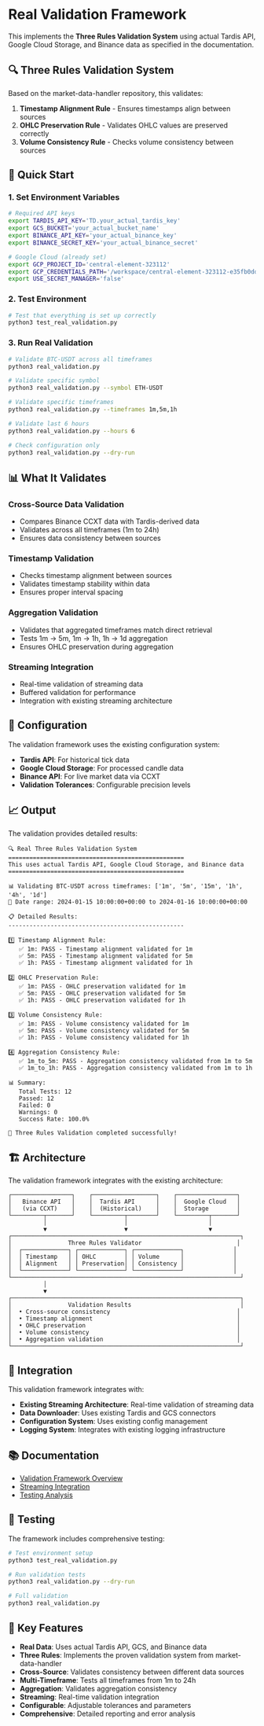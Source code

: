 # Real Validation Framework

This implements the **Three Rules Validation System** using actual Tardis API, Google Cloud Storage, and Binance data as specified in the documentation.

## 🔍 Three Rules Validation System

Based on the market-data-handler repository, this validates:

1. **Timestamp Alignment Rule** - Ensures timestamps align between sources
2. **OHLC Preservation Rule** - Validates OHLC values are preserved correctly  
3. **Volume Consistency Rule** - Checks volume consistency between sources

## 🚀 Quick Start

### 1. Set Environment Variables

```bash
# Required API keys
export TARDIS_API_KEY='TD.your_actual_tardis_key'
export GCS_BUCKET='your_actual_bucket_name'
export BINANCE_API_KEY='your_actual_binance_key'
export BINANCE_SECRET_KEY='your_actual_binance_secret'

# Google Cloud (already set)
export GCP_PROJECT_ID='central-element-323112'
export GCP_CREDENTIALS_PATH='/workspace/central-element-323112-e35fb0ddafe2.json'
export USE_SECRET_MANAGER='false'
```

### 2. Test Environment

```bash
# Test that everything is set up correctly
python3 test_real_validation.py
```

### 3. Run Real Validation

```bash
# Validate BTC-USDT across all timeframes
python3 real_validation.py

# Validate specific symbol
python3 real_validation.py --symbol ETH-USDT

# Validate specific timeframes
python3 real_validation.py --timeframes 1m,5m,1h

# Validate last 6 hours
python3 real_validation.py --hours 6

# Check configuration only
python3 real_validation.py --dry-run
```

## 📊 What It Validates

### Cross-Source Data Validation
- Compares Binance CCXT data with Tardis-derived data
- Validates across all timeframes (1m to 24h)
- Ensures data consistency between sources

### Timestamp Validation
- Checks timestamp alignment between sources
- Validates timestamp stability within data
- Ensures proper interval spacing

### Aggregation Validation
- Validates that aggregated timeframes match direct retrieval
- Tests 1m → 5m, 1m → 1h, 1h → 1d aggregation
- Ensures OHLC preservation during aggregation

### Streaming Integration
- Real-time validation of streaming data
- Buffered validation for performance
- Integration with existing streaming architecture

## 🔧 Configuration

The validation framework uses the existing configuration system:

- **Tardis API**: For historical tick data
- **Google Cloud Storage**: For processed candle data
- **Binance API**: For live market data via CCXT
- **Validation Tolerances**: Configurable precision levels

## 📈 Output

The validation provides detailed results:

```
🔍 Real Three Rules Validation System
==================================================
This uses actual Tardis API, Google Cloud Storage, and Binance data
==================================================

📊 Validating BTC-USDT across timeframes: ['1m', '5m', '15m', '1h', '4h', '1d']
📅 Date range: 2024-01-15 10:00:00+00:00 to 2024-01-16 10:00:00+00:00

📋 Detailed Results:
--------------------------------------------------

1️⃣ Timestamp Alignment Rule:
   ✅ 1m: PASS - Timestamp alignment validated for 1m
   ✅ 5m: PASS - Timestamp alignment validated for 5m
   ✅ 1h: PASS - Timestamp alignment validated for 1h

2️⃣ OHLC Preservation Rule:
   ✅ 1m: PASS - OHLC preservation validated for 1m
   ✅ 5m: PASS - OHLC preservation validated for 5m
   ✅ 1h: PASS - OHLC preservation validated for 1h

3️⃣ Volume Consistency Rule:
   ✅ 1m: PASS - Volume consistency validated for 1m
   ✅ 5m: PASS - Volume consistency validated for 5m
   ✅ 1h: PASS - Volume consistency validated for 1h

4️⃣ Aggregation Consistency Rule:
   ✅ 1m_to_5m: PASS - Aggregation consistency validated from 1m to 5m
   ✅ 1m_to_1h: PASS - Aggregation consistency validated from 1m to 1h

📊 Summary:
   Total Tests: 12
   Passed: 12
   Failed: 0
   Warnings: 0
   Success Rate: 100.0%

🎉 Three Rules Validation completed successfully!
```

## 🏗️ Architecture

The validation framework integrates with the existing architecture:

```
┌─────────────────┐    ┌──────────────────┐    ┌─────────────────┐
│   Binance API   │    │  Tardis API      │    │  Google Cloud   │
│   (via CCXT)    │    │  (Historical)    │    │  Storage        │
└─────────┬───────┘    └─────────┬────────┘    └─────────┬───────┘
          │                      │                       │
          ▼                      ▼                       ▼
┌─────────────────────────────────────────────────────────────────┐
│                Three Rules Validator                           │
│  ┌─────────────┐ ┌─────────────┐ ┌─────────────┐              │
│  │ Timestamp   │ │ OHLC        │ │ Volume      │              │
│  │ Alignment   │ │ Preservation│ │ Consistency │              │
│  └─────────────┘ └─────────────┘ └─────────────┘              │
└─────────────────────────────────────────────────────────────────┘
          │
          ▼
┌─────────────────────────────────────────────────────────────────┐
│                Validation Results                               │
│  • Cross-source consistency                                    │
│  • Timestamp alignment                                         │
│  • OHLC preservation                                           │
│  • Volume consistency                                          │
│  • Aggregation validation                                      │
└─────────────────────────────────────────────────────────────────┘
```

## 🔗 Integration

This validation framework integrates with:

- **Existing Streaming Architecture**: Real-time validation of streaming data
- **Data Downloader**: Uses existing Tardis and GCS connectors
- **Configuration System**: Uses existing config management
- **Logging System**: Integrates with existing logging infrastructure

## 📚 Documentation

- [Validation Framework Overview](docs/VALIDATION_FRAMEWORK_README.md)
- [Streaming Integration](docs/STREAMING_VALIDATION_INTEGRATION.md)
- [Testing Analysis](docs/TESTING_ANALYSIS.md)

## 🧪 Testing

The framework includes comprehensive testing:

```bash
# Test environment setup
python3 test_real_validation.py

# Run validation tests
python3 real_validation.py --dry-run

# Full validation
python3 real_validation.py
```

## 🎯 Key Features

- **Real Data**: Uses actual Tardis API, GCS, and Binance data
- **Three Rules**: Implements the proven validation system from market-data-handler
- **Cross-Source**: Validates consistency between different data sources
- **Multi-Timeframe**: Tests all timeframes from 1m to 24h
- **Aggregation**: Validates aggregation consistency
- **Streaming**: Real-time validation integration
- **Configurable**: Adjustable tolerances and parameters
- **Comprehensive**: Detailed reporting and error analysis
